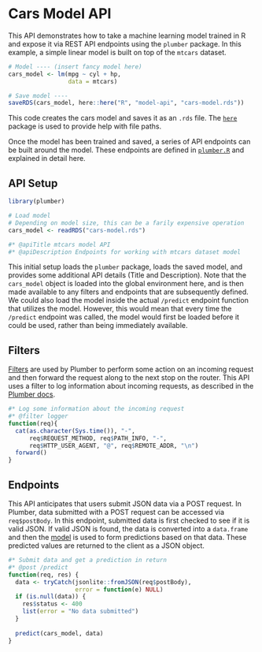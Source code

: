 Cars Model API
================

This API demonstrates how to take a machine learning model trained in R
and expose it via REST API endpoints using the `plumber` package. In
this example, a simple linear model is built on top of the `mtcars`
dataset.

``` r
# Model ---- (insert fancy model here)
cars_model <- lm(mpg ~ cyl + hp,
                 data = mtcars)

# Save model ----
saveRDS(cars_model, here::here("R", "model-api", "cars-model.rds"))
```

This code creates the cars model and saves it as an `.rds` file. The
[`here`](https://github.com/r-lib/here) package is used to provide help
with file paths.

Once the model has been trained and saved, a series of API endpoints can
be built around the model. These endpoints are defined in
[`plumber.R`](plumber.R) and explained in detail here.

## API Setup

``` r
library(plumber)

# Load model
# Depending on model size, this can be a farily expensive operation
cars_model <- readRDS("cars-model.rds")

#* @apiTitle mtcars model API
#* @apiDescription Endpoints for working with mtcars dataset model
```

This initial setup loads the `plumber` package, loads the saved model,
and provides some additional API details (Title and Description). Note
that the `cars_model` object is loaded into the global environment here,
and is then made available to any filters and endpoints that are
subsequently defined. We could also load the model inside the actual
`/predict` endpoint function that utilizes the model. However, this
would mean that every time the `/predict` endpoint was called, the model
would first be loaded before it could be used, rather than being
immediately available.

## Filters

[Filters](https://www.rplumber.io/docs/routing-and-input.html#filters)
are used by Plumber to perform some action on an incoming request and
then forward the request along to the next stop on the router. This API
uses a filter to log information about incoming requests, as described
in the [Plumber
docs](https://www.rplumber.io/docs/routing-and-input.html#forward-to-another-handler).

``` r
#* Log some information about the incoming request
#* @filter logger
function(req){
  cat(as.character(Sys.time()), "-", 
      req$REQUEST_METHOD, req$PATH_INFO, "-", 
      req$HTTP_USER_AGENT, "@", req$REMOTE_ADDR, "\n")
  forward()
}
```

## Endpoints

This API anticipates that users submit JSON data via a POST request. In
Plumber, data submitted with a POST request can be accessed via
`req$postBody`. In this endpoint, submitted data is first checked to see
if it is valid JSON. If valid JSON is found, the data is converted into
a `data.frame` and then the [model](cars-model.R) is used to form
predictions based on that data. These predicted values are returned to
the client as a JSON object.

``` r
#* Submit data and get a prediction in return
#* @post /predict
function(req, res) {
  data <- tryCatch(jsonlite::fromJSON(req$postBody),
                   error = function(e) NULL)
  if (is.null(data)) {
    res$status <- 400
    list(error = "No data submitted")
  }
  
  predict(cars_model, data)
}
```
